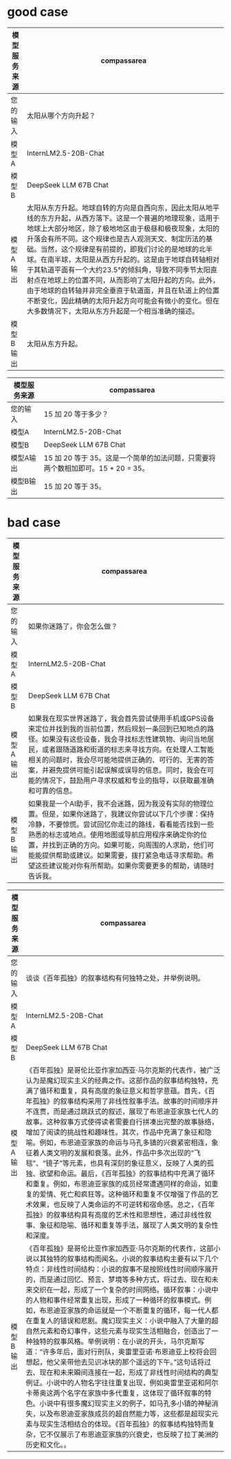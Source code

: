 




# good case 






| 模型服务来源| compassarea|
|------|------|
|您的输入| 太阳从哪个方向升起？|
|模型A| InternLM2.5-20B-Chat|
|模型B| DeepSeek LLM 67B Chat |
|模型A输出|太阳从东方升起。地球自转的方向是自西向东，因此太阳从地平线的东方升起，从西方落下。这是一个普遍的地理现象，适用于地球上大部分地区，除了极地地区由于极昼和极夜现象，太阳的升落会有所不同。这个规律也是古人观测天文、制定历法的基础。当然，这个规律是有前提的，即我们讨论的是地球的北半球。在南半球，太阳是从西方升起的。这是由于地球自转轴相对于其轨道平面有一个大约23.5°的倾斜角，导致不同季节太阳直射点在地球上的位置不同，从而影响了太阳升起的方向。此外，由于地球的自转轴并非完全垂直于轨道面，并且在轨道上的位置不断变化，因此精确的太阳升起方向可能会有微小的变化。但在大多数情况下，太阳从东方升起是一个相当准确的描述。 |
|模型B输出|太阳从东方升起。|



| 模型服务来源| compassarea|
|------|------|
|您的输入| 15 加 20 等于多少？|
|模型A| InternLM2.5-20B-Chat|
|模型B| DeepSeek LLM 67B Chat |
|模型A输出|15 加 20 等于 35。这是一个简单的加法问题，只需要将两个数相加即可。15 + 20 = 35。 |
|模型B输出|15 加 20 等于 35。|




# bad case
| 模型服务来源| compassarea|
|------|------|
|您的输入| 如果你迷路了，你会怎么做？ |
|模型A| InternLM2.5-20B-Chat|
|模型B| DeepSeek LLM 67B Chat |
|模型A输出|如果我在现实世界迷路了，我会首先尝试使用手机或GPS设备来定位并找到我的当前位置，然后规划一条回到已知地点的路径。如果没有这些设备，我会寻找标志性建筑物、询问当地居民，或者跟随道路和街道的标志来寻找方向。在处理人工智能相关的问题时，我会尽可能地提供正确的、可行的、无害的答案，并避免提供可能引起误解或误导的信息。同时，我会在可能的情况下，鼓励用户寻求权威和专业的指导，以获取最准确和可靠的信息。 |
|模型B输出|如果我是一个AI助手，我不会迷路，因为我没有实际的物理位置。但是，如果你迷路了，我建议你尝试以下几个步骤：保持冷静，不要惊慌。尝试回忆你走过的路线，看看能否找到一些熟悉的标志或地点。使用地图或导航应用程序来确定你的位置，并找到正确的方向。如果可能，向周围的人求助，他们可能能提供帮助或建议。如果需要，拨打紧急电话寻求帮助。希望这些建议能对你有所帮助。如果你需要更多的帮助，请随时告诉我。|




| 模型服务来源| compassarea|
|------|------|
|您的输入| 谈谈《百年孤独》的叙事结构有何独特之处，并举例说明。|
|模型A| InternLM2.5-20B-Chat|
|模型B| DeepSeek LLM 67B Chat |
|模型A输出|《百年孤独》是哥伦比亚作家加西亚·马尔克斯的代表作，被广泛认为是魔幻现实主义的经典之作。这部作品的叙事结构独特，充满了循环和重复，具有高度的象征意义和哲学意蕴。首先，《百年孤独》的叙事结构采用了非线性叙事手法。故事的时间顺序并不连贯，而是通过跳跃式的叙述，展现了布恩迪亚家族七代人的故事。这种叙事方式使得读者需要自行拼凑出完整的故事脉络，增加了阅读的挑战性和趣味性。其次，作品中充满了象征和隐喻。例如，布恩迪亚家族的命运与马孔多镇的兴衰紧密相连，象征着人类文明的发展和衰落。此外，作品中多次出现的“飞毯”、“镜子”等元素，也具有深刻的象征意义，反映了人类的孤独、欲望和命运。最后，《百年孤独》的叙事结构中充满了循环和重复。例如，布恩迪亚家族的成员经常遭遇同样的命运，如重复的爱情、死亡和疯狂等。这种循环和重复不仅增强了作品的艺术效果，也反映了人类命运的不可逆转和宿命感。总之，《百年孤独》的叙事结构具有高度的艺术性和思想性，通过非线性叙事、象征和隐喻、循环和重复等手法，展现了人类文明的复杂性和深度。 |
|模型B输出| 《百年孤独》是哥伦比亚作家加西亚·马尔克斯的代表作，这部小说以其独特的叙事结构而闻名。小说的叙事结构主要有以下几个特点：非线性时间结构：小说的叙事不是按照线性时间顺序展开的，而是通过回忆、预言、梦境等多种方式，将过去、现在和未来交织在一起，形成了一个复杂的时间网络。循环叙事：小说中的人物和事件经常重复出现，形成了一种循环的叙事模式。例如，布恩迪亚家族的命运就是一个不断重复的循环，每一代人都在重复人的错误和悲剧。魔幻现实主义：小说中融入了大量的超自然元素和奇幻事件，这些元素与现实生活相融合，创造出了一种独特的叙事风格。举例说明：在小说的开头，马尔克斯写道：“许多年后，面对行刑队，奥雷里亚诺·布恩迪亚上校将会回想起，他父亲带他去见识冰块的那个遥远的下午。”这句话将过去、现在和未来瞬间连接在一起，形成了非线性时间结构的典型例证。小说中的人物名字往往重复出现，例如奥雷里亚诺和阿尔卡蒂奥这两个名字在家族中多代重复，这体现了循环叙事的特色。小说中有很多魔幻现实主义的例子，如马孔多小镇的神秘消失，以及布恩迪亚家族成员的超自然能力等，这些都是超现实元素与现实生活相结合的体现。《百年孤独》的叙事结构独特而复杂，它不仅展示了布恩迪亚家族的兴衰史，也反映了拉丁美洲的历史和文化。。|

